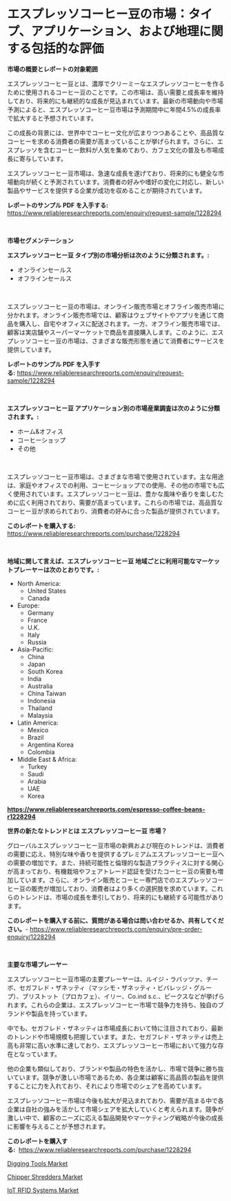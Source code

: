 <p><h1>エスプレッソコーヒー豆の市場：タイプ、アプリケーション、および地理に関する包括的な評価</h1></p><p><strong>市場の概要とレポートの対象範囲</strong></p>
<p><p>エスプレッソコーヒー豆とは、濃厚でクリーミーなエスプレッソコーヒーを作るために使用されるコーヒー豆のことです。この市場は、高い需要と成長率を維持しており、将来的にも継続的な成長が見込まれています。最新の市場動向や市場予測によると、エスプレッソコーヒー豆市場は予測期間中に年間4.5%の成長率で拡大すると予想されています。</p><p>この成長の背景には、世界中でコーヒー文化が広まりつつあることや、高品質なコーヒーを求める消費者の需要が高まっていることが挙げられます。さらに、エスプレッソを含むコーヒー飲料が人気を集めており、カフェ文化の普及も市場成長に寄与しています。</p><p>エスプレッソコーヒー豆市場は、急速な成長を遂げており、将来的にも健全な市場動向が続くと予測されています。消費者の好みや嗜好の変化に対応し、新しい製品やサービスを提供する企業が成功を収めることが期待されています。</p></p>
<p><strong>レポートのサンプル PDF を入手する:</strong> <a href="https://www.reliableresearchreports.com/enquiry/request-sample/1228294">https://www.reliableresearchreports.com/enquiry/request-sample/1228294</a></p>
<p>&nbsp;</p>
<p><strong>市場セグメンテーション</strong></p>
<p><strong>エスプレッソコーヒー豆 タイプ別の市場分析は次のように分類されます。:</strong></p>
<p><ul><li>オンラインセールス</li><li>オフラインセールス</li></ul></p>
<p>&nbsp;</p>
<p><p>エスプレッソコーヒー豆の市場は、オンライン販売市場とオフライン販売市場に分かれます。オンライン販売市場では、顧客はウェブサイトやアプリを通じて商品を購入し、自宅やオフィスに配送されます。一方、オフライン販売市場では、顧客は実店舗やスーパーマーケットで商品を直接購入します。このように、エスプレッソコーヒー豆の市場は、さまざまな販売形態を通じて消費者にサービスを提供しています。</p></p>
<p><strong>レポートのサンプル PDF を入手する:</strong>&nbsp;<a href="https://www.reliableresearchreports.com/enquiry/request-sample/1228294">https://www.reliableresearchreports.com/enquiry/request-sample/1228294</a></p>
<p>&nbsp;</p>
<p><strong> エスプレッソコーヒー豆 アプリケーション別の市場産業調査は次のように分類されます。:</strong></p>
<p><ul><li>ホーム&オフィス</li><li>コーヒーショップ</li><li>その他</li></ul></p>
<p>&nbsp;</p>
<p><p>エスプレッソコーヒー豆市場は、さまざまな市場で使用されています。主な用途は、家庭やオフィスでの利用、コーヒーショップでの使用、その他の市場でも広く使用されています。エスプレッソコーヒー豆は、豊かな風味や香りを楽しむために広く利用されており、需要が高まっています。これらの市場では、高品質なコーヒー豆が求められており、消費者の好みに合った製品が提供されています。</p></p>
<p><strong>このレポートを購入する:</strong>&nbsp; <a href="https://www.reliableresearchreports.com/purchase/1228294">https://www.reliableresearchreports.com/purchase/1228294</a></p>
<p>&nbsp;</p>
<p><strong>地域に関して言えば、エスプレッソコーヒー豆 地域ごとに利用可能なマーケットプレーヤーは次のとおりです。:</strong></p>
<p><ul>
    <li>
        North America:
        <ul>
            <li>United States</li>
            <li>Canada</li>
        </ul>
    </li>
    <li>
        Europe:
        <ul>
            <li>Germany</li>
            <li>France</li>
            <li>U.K.</li>
            <li>Italy</li>
            <li>Russia</li>
        </ul>
    </li>
    <li>
        Asia-Pacific:
        <ul>
            <li>China</li>
            <li>Japan</li>
            <li>South Korea</li>
            <li>India</li>
            <li>Australia</li>
            <li>China Taiwan</li>
            <li>Indonesia</li>
            <li>Thailand</li>
            <li>Malaysia</li>
        </ul>
    </li>
    <li>
        Latin America:
        <ul>
            <li>Mexico</li>
            <li>Brazil</li>
            <li>Argentina Korea</li>
            <li>Colombia</li>
        </ul>
    </li>
    <li>
        Middle East & Africa:
        <ul>
            <li>Turkey</li>
            <li>Saudi</li>
            <li>Arabia</li>
            <li>UAE</li>
            <li>Korea</li>
        </ul>
    </li>
    </ul></p>
<p><strong><a href="https://www.reliableresearchreports.com/espresso-coffee-beans-r1228294">https://www.reliableresearchreports.com/espresso-coffee-beans-r1228294</a></strong>&nbsp;</p>
<p><strong>世界の新たなトレンドとは エスプレッソコーヒー豆 市場？</strong></p>
<p><p>グローバルエスプレッソコーヒー豆市場の新興および現在のトレンドは、消費者の需要に応え、特別な味や香りを提供するプレミアムエスプレッソコーヒー豆への需要の増加です。また、持続可能性と倫理的な製造プラクティスに対する関心が高まっており、有機栽培やフェアトレード認証を受けたコーヒー豆の需要も増加しています。さらに、オンライン販売とコーヒー専門店でのエスプレッソコーヒー豆の販売が増加しており、消費者はより多くの選択肢を求めています。これらのトレンドは、市場の成長を牽引しており、将来的にも継続する可能性があります。</p></p>
<p><strong>このレポートを購入する前に、質問がある場合は問い合わせるか、共有してください。</strong>- <a href="https://www.reliableresearchreports.com/enquiry/pre-order-enquiry/1228294">https://www.reliableresearchreports.com/enquiry/pre-order-enquiry/1228294</a></p>
<p>&nbsp;</p>
<p><strong>主要な市場プレーヤー</strong></p>
<p><p>エスプレッソコーヒー豆市場の主要プレーヤーは、ルイジ・ラバッツァ、チーボ、セガフレド・ザネッティ（マッシモ・ザネッティ・ビバレッジ・グループ）、ブリストット（プロカフェ）、イリー、Co.ind s.c.、ピークスなどが挙げられます。これらの企業は、エスプレッソコーヒー市場で競争力を持ち、独自のブランドや製品を持っています。</p><p>中でも、セガフレド・ザネッティは市場成長において特に注目されており、最新のトレンドや市場規模も把握しています。また、セガフレド・ザネッティは売上高も非常に高い水準に達しており、エスプレッソコーヒー市場において強力な存在となっています。</p><p>他の企業も類似しており、ブランドや製品の特色を活かし、市場で競争に勝ち抜いています。競争が激しい市場であるため、各企業は顧客に高品質の製品を提供することに力を入れており、それにより市場でのシェアを高めています。</p><p>エスプレッソコーヒー市場は今後も拡大が見込まれており、需要が高まる中で各企業は自社の強みを活かして市場シェアを拡大していくと考えられます。競争が激しい中で、顧客のニーズに応える製品開発やマーケティング戦略が今後の成長に影響を与えることが予想されます。</p></p>
<p><strong>このレポートを購入する:</strong>&nbsp;&nbsp;<a href="https://www.reliableresearchreports.com/purchase/1228294">https://www.reliableresearchreports.com/purchase/1228294</a></p>
<p><p><a href="https://github.com/myacatherineblakecaczo9vcsw/Market-Research-Report-List-2/blob/main/digging-tools-market.md">Digging Tools Market</a></p><p><a href="https://github.com/okotobwrhuteie/Market-Research-Report-List-2/blob/main/chipper-shredders-market.md">Chipper Shredders Market</a></p><p><a href="https://pretty-mail-caf.notion.site/IoT-RFID-Systems-Market-Trends-Forecast-and-Competitive-Analysis-to-2031-c51ad52e3ee043ff96246ad661411fc8">IoT RFID Systems Market</a></p></p>